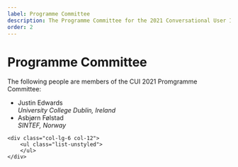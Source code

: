 ```yaml
---
label: Programme Committee
description: The Programme Committee for the 2021 Conversational User Interfaces conference.
order: 2
---
```


# Programme Committee

The following people are members of the CUI 2021 Promgramme Committee:

<div class="row">
	<div class="col-lg-6 col-12">
		<ul class="list-unstyled">
            <li>Justin Edwards<br><em class="text-muted small">University College Dublin, Ireland</em></li>
            <li>Asbjørn Følstad<br><em class="text-muted small">SINTEF, Norway</em></li>
		</ul>
	</div>

	<div class="col-lg-6 col-12">
		<ul class="list-unstyled">
		</ul>
	</div>
</div>